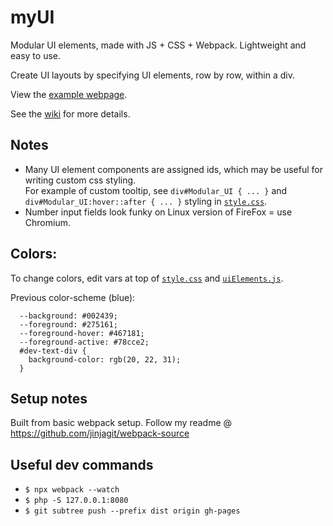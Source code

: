 # myUI

Modular UI elements, made with JS + CSS + Webpack. Lightweight and easy to use.    
  
Create UI layouts by specifying UI elements, row by row, within a div.  

View the [example webpage](https://jinjagit.github.io/Modular_UI/).  

See the [wiki](https://github.com/jinjagit/Modular_UI/wiki) for more details.

## Notes
* Many UI element components are assigned ids, which may be useful for writing custom css styling.  
  For example of custom tooltip, see `div#Modular_UI { ... }` and `div#Modular_UI:hover::after { ... }` styling in [`style.css`](https://github.com/jinjagit/Modular_UI/blob/master/dist/css/style.css).  
* Number input fields look funky on Linux version of FireFox = use Chromium.  

## Colors:
To change colors, edit vars at top of [`style.css`](https://github.com/jinjagit/Modular_UI/blob/master/dist/css/style.css) and [`uiElements.js`](https://github.com/jinjagit/Modular_UI/blob/master/src/uiElements.js).    

Previous color-scheme (blue):  
```
  --background: #002439;
  --foreground: #275161;
  --foreground-hover: #467181;
  --foreground-active: #78cce2;
  #dev-text-div {
    background-color: rgb(20, 22, 31);
  }
  ```

## Setup notes
Built from basic webpack setup. Follow my readme @ https://github.com/jinjagit/webpack-source  

## Useful dev commands
* `$ npx webpack --watch`  
* `$ php -S 127.0.0.1:8080`  
* `$ git subtree push --prefix dist origin gh-pages`  